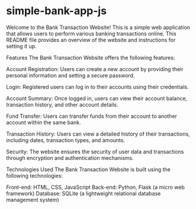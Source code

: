 # simple-bank-app-js
Welcome to the Bank Transaction Website! This is a simple web application that allows users to perform various banking transactions online. This README file provides an overview of the website and instructions for setting it up.

Features
The Bank Transaction Website offers the following features:

Account Registration: Users can create a new account by providing their personal information and setting a secure password.

Login: Registered users can log in to their accounts using their credentials.

Account Summary: Once logged in, users can view their account balance, transaction history, and other account details.

Fund Transfer: Users can transfer funds from their account to another account within the same bank.

Transaction History: Users can view a detailed history of their transactions, including dates, transaction types, and amounts.

Security: The website ensures the security of user data and transactions through encryption and authentication mechanisms.

Technologies Used
The Bank Transaction Website is built using the following technologies:

Front-end: HTML, CSS, JavaScript
Back-end: Python, Flask (a micro web framework)
Database: SQLite (a lightweight relational database management system)
